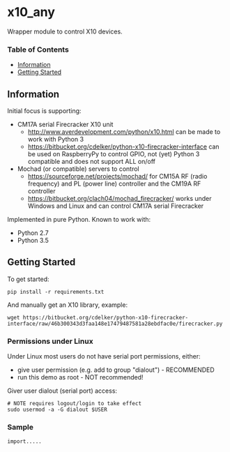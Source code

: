 # x10_any

Wrapper module to control X10 devices.


### Table of Contents
* [Information](#information)
* [Getting Started](#getting-started)


## Information

Initial focus is supporting:
  * CM17A serial Firecracker X10 unit
      * http://www.averdevelopment.com/python/x10.html can be made to work with Python 3
      * https://bitbucket.org/cdelker/python-x10-firecracker-interface can be used on RaspberryPy to control GPIO, not (yet) Python 3 compatible and does not support ALL on/off
  * Mochad (or compatible) servers to control 
      * https://sourceforge.net/projects/mochad/ for CM15A RF (radio frequency) and PL (power line) controller and the CM19A RF controller
      * https://bitbucket.org/clach04/mochad_firecracker/ works under Windows and Linux and can control CM17A serial Firecracker

Implemented in pure Python. Known to work with:

  * Python 2.7
  * Python 3.5

## Getting Started

To get started:

    pip install -r requirements.txt

And manually get an X10 library, example:

    wget https://bitbucket.org/cdelker/python-x10-firecracker-interface/raw/46b300343d3faa148e17479487581a28ebdfac0e/firecracker.py


### Permissions under Linux

Under Linux most users do not have serial port permissions,
either:

  * give user permission (e.g. add to group "dialout") - RECOMMENDED
  * run this demo as root - NOT recommended!

Giver user dialout (serial port) access:

    # NOTE requires logout/login to take effect
    sudo usermod -a -G dialout $USER

### Sample


    import.....
